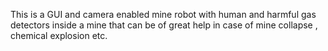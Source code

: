 This is a GUI and camera enabled mine robot with human and harmful gas detectors inside a mine that can be of great help in case of mine collapse , chemical explosion etc.